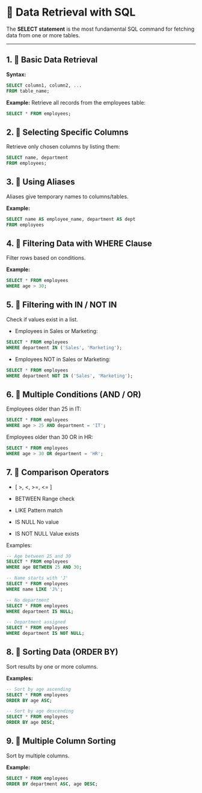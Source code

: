 # 📘 Data Retrieval with SQL

The **SELECT statement** is the most fundamental SQL command for fetching data from one or more tables.

---

## 1. 🔹 Basic Data Retrieval
**Syntax:**
```sql
SELECT column1, column2, ...
FROM table_name;
```
**Example:** Retrieve all records from the employees table:
```sql
SELECT * FROM employees;
```

## 2. 🔹 Selecting Specific Columns

Retrieve only chosen columns by listing them:
```sql
SELECT name, department
FROM employees;
```

## 3. 🔹 Using Aliases

Aliases give temporary names to columns/tables.

**Example:**
```sql
SELECT name AS employee_name, department AS dept
FROM employees
```

## 4. 🔹 Filtering Data with WHERE Clause

Filter rows based on conditions.

**Example:**
```sql
SELECT * FROM employees
WHERE age > 30;
```

## 5. 🔹 Filtering with IN / NOT IN

Check if values exist in a list.

- Employees in Sales or Marketing:
```sql
SELECT * FROM employees 
WHERE department IN ('Sales', 'Marketing');
```
- Employees NOT in Sales or Marketing:
```sql
SELECT * FROM employees 
WHERE department NOT IN ('Sales', 'Marketing');
```

## 6. 🔹 Multiple Conditions (AND / OR)

Employees older than 25 in IT:
```sql
SELECT * FROM employees
WHERE age > 25 AND department = 'IT';
```

Employees older than 30 OR in HR:
```sql
SELECT * FROM employees
WHERE age > 30 OR department = 'HR';
```

## 7. 🔹 Comparison Operators

- [ >, <, >=, <= ]

- BETWEEN Range check

- LIKE Pattern match

- IS NULL No value

- IS NOT NULL Value exists

Examples:
```sql
-- Age between 25 and 30
SELECT * FROM employees
WHERE age BETWEEN 25 AND 30;

-- Name starts with 'J'
SELECT * FROM employees
WHERE name LIKE 'J%';

-- No department
SELECT * FROM employees
WHERE department IS NULL;

-- Department assigned
SELECT * FROM employees
WHERE department IS NOT NULL;
```

## 8. 🔹 Sorting Data (ORDER BY)

Sort results by one or more columns.

**Examples:**
```sql
-- Sort by age ascending
SELECT * FROM employees
ORDER BY age ASC;

-- Sort by age descending
SELECT * FROM employees
ORDER BY age DESC;
```

## 9. 🔹 Multiple Column Sorting

Sort by multiple columns.

**Example:**
```sql
SELECT * FROM employees
ORDER BY department ASC, age DESC;
```